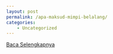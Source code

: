```yaml
---
layout: post
permalink: /apa-maksud-mimpi-belalang/
categories:
    - Uncategorized
---
```


[Baca Selengkapnya](/07)